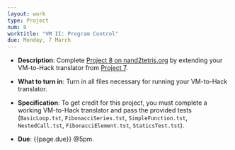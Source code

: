 ```yaml
---
layout: work
type: Project
num: 8
worktitle: "VM II: Program Control"
due: Monday, 7 March
---
```


* **Description**: Complete [Project 8 on
      nand2tetris.org](https://www.nand2tetris.org/project08) by
      extending your VM-to-Hack translator from [Project
      7](07-stack-arithmetic.html).

* **What to turn in**: Turn in all files necessary for running your
  VM-to-Hack translator.

* **Specification**: To get credit for this project, you must complete
  a working VM-to-Hack translator and pass the provided tests
  (`BasicLoop.tst`, `FibonacciSeries.tst`, `SimpleFunction.tst`,
  `NestedCall.tst`, `FibonacciElement.tst`, `StaticsTest.tst`).

* **Due**: {{page.due}} @5pm.
